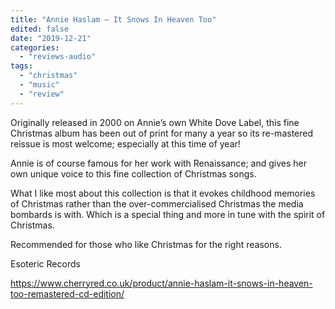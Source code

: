 ```yaml
---
title: "Annie Haslam – It Snows In Heaven Too"
edited: false
date: "2019-12-21"
categories:
  - "reviews-audio"
tags:
  - "christmas"
  - "music"
  - "review"
---
```


Originally released in 2000 on Annie’s own White Dove Label, this fine Christmas album has been out of print for many a year so its re-mastered  reissue is most welcome; especially at this time of year!

Annie is of course famous for her work with Renaissance; and gives her own unique voice to this fine collection of Christmas songs.

What I like most about this collection is that it evokes childhood memories of Christmas rather than the over-commercialised Christmas the media bombards is with. Which is a special thing and more in tune with the spirit of Christmas.

Recommended for those who like Christmas for the right reasons.

Esoteric Records

https://www.cherryred.co.uk/product/annie-haslam-it-snows-in-heaven-too-remastered-cd-edition/
